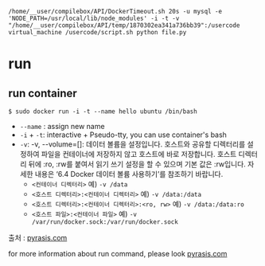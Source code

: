 ```
/home/__user/compilebox/API/DockerTimeout.sh 20s -u mysql -e 'NODE_PATH=/usr/local/lib/node_modules' -i -t -v  "/home/__user/compilebox/API/temp/1870302ea341a736bb39":/usercode virtual_machine /usercode/script.sh python file.py
```

# run

## run container
```
$ sudo docker run -i -t --name hello ubuntu /bin/bash
```
* `--name` : assign new name
* `-i` + `-t`: interactive + Pseudo-tty, you can use container's bash
* `-v`:
-v, --volume=[]: 데이터 볼륨을 설정입니다. 호스트와 공유할 디렉터리를 설정하여 파일을 컨테이너에 저장하지 않고 호스트에 바로 저장합니다. 호스트 디렉터리 뒤에 :ro, :rw를 붙여서 읽기 쓰기 설정을 할 수 있으며 기본 값은 :rw입니다. 자세한 내용은 ‘6.4 Docker 데이터 볼륨 사용하기’를 참조하기 바랍니다.
    - `<컨테이너 디렉터리>` 예) `-v /data`
    - `<호스트 디렉터리>:<컨테이너 디렉터리>` 예) `-v /data:/data`
    - `<호스트 디렉터리>:<컨테이너 디렉터리>:<ro, rw>` 예) `-v /data:/data:ro`
    - `<호스트 파일>:<컨테이너 파일>` 예) `-v /var/run/docker.sock:/var/run/docker.sock`
    
출처 : [pyrasis.com](http://pyrasis.com/book/DockerForTheReallyImpatient)

for more information about run command, please look [pyrasis.com](http://pyrasis.com/book/DockerForTheReallyImpatient/Chapter20/28)